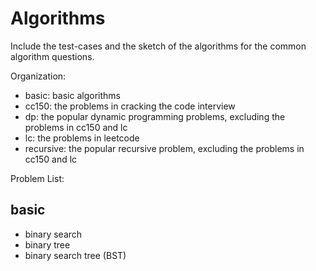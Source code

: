 Algorithms
=========

Include the test-cases and the sketch of the algorithms for the common algorithm questions.

Organization:

* basic: basic algorithms
* cc150: the problems in cracking the code interview
* dp: the popular dynamic programming problems, excluding the problems in cc150 and lc
* lc: the problems in leetcode
* recursive: the popular recursive problem, excluding the problems in cc150 and lc

Problem List: 
## basic
* binary search
* binary tree
* binary search tree (BST)
